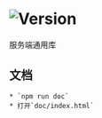 # ![Version](https://img.shields.io/badge/version-15.227.74-green.svg)

服务端通用库

## 文档
    * `npm run doc`
    * 打开`doc/index.html`
